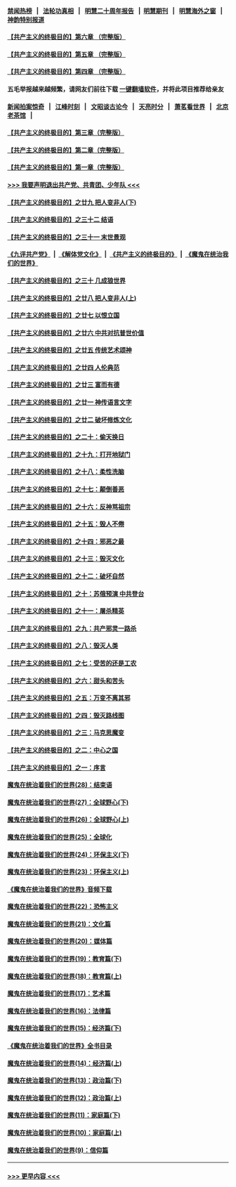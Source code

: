 #### [禁闻热榜](热点新闻.md?=0)  &nbsp;&nbsp;|&nbsp;&nbsp; [法轮功真相](https://github.com/gfw-breaker/truth/blob/master/README.md?=0) &nbsp;&nbsp;|&nbsp;&nbsp; [明慧二十周年报告](https://github.com/gfw-breaker/mh-reports/blob/master/README.md?=0) &nbsp;&nbsp;|&nbsp;&nbsp;[明慧期刊](https://github.com/gfw-breaker/mh-qikan) &nbsp;&nbsp;|&nbsp;&nbsp; [明慧海外之窗](https://github.com/gfw-breaker/mh-news/blob/master/README.md?=0) &nbsp;&nbsp;|&nbsp;&nbsp; [神韵特别报道](https://github.com/gfw-breaker/mh-news/blob/master/shenyun.md?=0)
#### [【共产主义的终极目的】第六章 （完整版）](../pages/nsc422/n11428913.md?t=03142231) 
#### [【共产主义的终极目的】第五章 （完整版）](../pages/nsc422/n11428912.md?t=03142231) 
#### [【共产主义的终极目的】第四章 （完整版）](../pages/nsc422/n11428907.md?t=03142231) 
#### 五毛举报越来越频繁，请网友们前往下载 [一键翻墙软件](https://github.com/gfw-breaker/ssr-accounts)，并将此项目推荐给亲友
#### [新闻拍案惊奇](https://github.com/gfw-breaker/banned-news/blob/master/pages/link4.md) &nbsp;&nbsp;|&nbsp;&nbsp; [江峰时刻](https://github.com/gfw-breaker/banned-news/blob/master/pages/link4.md) &nbsp;&nbsp;|&nbsp;&nbsp; [文昭谈古论今](https://github.com/gfw-breaker/banned-news/blob/master/pages/link4.md) &nbsp;&nbsp;|&nbsp;&nbsp; [天亮时分](https://github.com/gfw-breaker/banned-news/blob/master/pages/link4.md) &nbsp;&nbsp;|&nbsp;&nbsp; [萧茗看世界](https://github.com/gfw-breaker/banned-news/blob/master/pages/link4.md) &nbsp;&nbsp;|&nbsp;&nbsp; [北京老茶馆](https://github.com/gfw-breaker/banned-news/blob/master/pages/link4.md) &nbsp;&nbsp;|&nbsp;&nbsp; 
#### [【共产主义的终极目的】第三章（完整版）](../pages/nsc422/n11428848.md?t=03142231) 
#### [【共产主义的终极目的】第二章（完整版）](../pages/nsc422/n11428831.md?t=03142231) 
#### [【共产主义的终极目的】第一章（完整版）](../pages/nsc422/n11417651.md?t=03142231) 
#### [>>> 我要声明退出共产党、共青团、少年队 <<<](https://github.com/begood0513/goodnews/blob/master/quit/letter.md) 
#### [【共产主义的终极目的】之廿九 把人变非人(下)](../pages/nsc422/n11344140.md?t=03142231) 
#### [【共产主义的终极目的】之三十二 结语](../pages/nsc422/n11360535.md?t=03142231) 
#### [【共产主义的终极目的】之三十一 末世景观](../pages/nsc422/n11351129.md?t=03142231) 
#### [《九评共产党》](https://github.com/begood0513/9ping.md/blob/master/README.md) &nbsp;|&nbsp; [《解体党文化》](../../../../jtdwh.md/blob/master/README.md)  &nbsp;|&nbsp; [《共产主义的终极目的》](../../../../gczydzjmd.md/blob/master/README.md) &nbsp;|&nbsp; [《魔鬼在统治我们的世界》](../../../../mgztzwmdsj.md/blob/master/README.md) 
#### [【共产主义的终极目的】之三十 几成狼世界](../pages/nsc422/n11348280.md?t=03142231) 
#### [【共产主义的终极目的】之廿八 把人变非人(上)](../pages/nsc422/n11340492.md?t=03142231) 
#### [【共产主义的终极目的】之廿七 以恨立国](../pages/nsc422/n11336944.md?t=03142231) 
#### [【共产主义的终极目的】之廿六 中共对抗普世价值](../pages/nsc422/n11324785.md?t=03142231) 
#### [【共产主义的终极目的】之廿五 传统艺术颂神](../pages/nsc422/n11296396.md?t=03142231) 
#### [【共产主义的终极目的】之廿四 人伦典范](../pages/nsc422/n11296397.md?t=03142231) 
#### [【共产主义的终极目的】之廿三 富而有德](../pages/nsc422/n11283598.md?t=03142231) 
#### [【共产主义的终极目的】之廿一 神传语言文字](../pages/nsc422/n11263265.md?t=03142231) 
#### [【共产主义的终极目的】之廿二 破坏修炼文化](../pages/nsc422/n11245728.md?t=03142231) 
#### [【共产主义的终极目的】之二十：偷天换日](../pages/nsc422/n11238846.md?t=03142231) 
#### [【共产主义的终极目的】之十九：打开地狱门](../pages/nsc422/n11206376.md?t=03142231) 
#### [【共产主义的终极目的】之十八：柔性洗脑](../pages/nsc422/n11199994.md?t=03142231) 
#### [【共产主义的终极目的】之十七：颠倒善恶](../pages/nsc422/n11179782.md?t=03142231) 
#### [【共产主义的终极目的】之十六：反神骂祖宗](../pages/nsc422/n11166798.md?t=03142231) 
#### [【共产主义的终极目的】之十五：毁人不倦](../pages/nsc422/n11166792.md?t=03142231) 
#### [【共产主义的终极目的】之十四：邪恶之最](../pages/nsc422/n11150249.md?t=03142231) 
#### [【共产主义的终极目的】之十三：毁灭文化](../pages/nsc422/n11135227.md?t=03142231) 
#### [【共产主义的终极目的】之十二：破坏自然](../pages/nsc422/n11135214.md?t=03142231) 
#### [【共产主义的终极目的】之十：苏俄预演 中共登台](../pages/nsc422/n11118424.md?t=03142231) 
#### [【共产主义的终极目的】之十一：屠杀精英](../pages/nsc422/n11118442.md?t=03142231) 
#### [【共产主义的终极目的】之九：共产邪灵一路杀](../pages/nsc422/n11114139.md?t=03142231) 
#### [【共产主义的终极目的】之八：毁灭人类](../pages/nsc422/n11108503.md?t=03142231) 
#### [【共产主义的终极目的】之七：受苦的还是工农](../pages/nsc422/n11101809.md?t=03142231) 
#### [【共产主义的终极目的】之六：甜头和苦头](../pages/nsc422/n11096971.md?t=03142231) 
#### [【共产主义的终极目的】之五：万变不离其邪](../pages/nsc422/n11091285.md?t=03142231) 
#### [【共产主义的终极目的】之四：毁灭路线图](../pages/nsc422/n11086284.md?t=03142231) 
#### [【共产主义的终极目的】之三：马克思魔变](../pages/nsc422/n11061941.md?t=03142231) 
#### [【共产主义的终极目的】之二：中心之国](../pages/nsc422/n11047728.md?t=03142231) 
#### [【共产主义的终极目的】之一：序言](../pages/nsc422/n11086077.md?t=03142231) 
#### [魔鬼在统治着我们的世界(28)：结束语](../pages/nsc422/n10936246.md?t=03142231) 
#### [魔鬼在统治着我们的世界(27)：全球野心(下)](../pages/nsc422/n10928319.md?t=03142231) 
#### [魔鬼在统治着我们的世界(26)：全球野心(上)](../pages/nsc422/n10900318.md?t=03142231) 
#### [魔鬼在统治着我们的世界(25)：全球化](../pages/nsc422/n10788205.md?t=03142231) 
#### [魔鬼在统治着我们的世界(24)：环保主义(下)](../pages/nsc422/n10695307.md?t=03142231) 
#### [魔鬼在统治着我们的世界(23)：环保主义(上)](../pages/nsc422/n10688613.md?t=03142231) 
#### [《魔鬼在统治着我们的世界》音频下载](../pages/nsc422/n10635553.md?t=03142231) 
#### [魔鬼在统治着我们的世界(22)：恐怖主义](../pages/nsc422/n10614727.md?t=03142231) 
#### [魔鬼在统治着我们的世界(21)：文化篇](../pages/nsc422/n10597706.md?t=03142231) 
#### [魔鬼在统治着我们的世界(20)：媒体篇](../pages/nsc422/n10586579.md?t=03142231) 
#### [魔鬼在统治着我们的世界(19)：教育篇(下)](../pages/nsc422/n10564808.md?t=03142231) 
#### [魔鬼在统治着我们的世界(18)：教育篇(上)](../pages/nsc422/n10526970.md?t=03142231) 
#### [魔鬼在统治着我们的世界(17)：艺术篇](../pages/nsc422/n10499093.md?t=03142231) 
#### [魔鬼在统治着我们的世界(16)：法律篇](../pages/nsc422/n10485969.md?t=03142231) 
#### [魔鬼在统治着我们的世界(15)：经济篇(下)](../pages/nsc422/n10469975.md?t=03142231) 
#### [《魔鬼在统治着我们的世界》全书目录](../pages/nsc422/n10464261.md?t=03142231) 
#### [魔鬼在统治着我们的世界(14)：经济篇(上)](../pages/nsc422/n10457370.md?t=03142231) 
#### [魔鬼在统治着我们的世界(13)：政治篇(下)](../pages/nsc422/n10448270.md?t=03142231) 
#### [魔鬼在统治着我们的世界(12)：政治篇(上)](../pages/nsc422/n10444576.md?t=03142231) 
#### [魔鬼在统治着我们的世界(11)：家庭篇(下)](../pages/nsc422/n10440961.md?t=03142231) 
#### [魔鬼在统治着我们的世界(10)：家庭篇(上)](../pages/nsc422/n10435448.md?t=03142231) 
#### [魔鬼在统治着我们的世界(9)：信仰篇](../pages/nsc422/n10432159.md?t=03142231) 

----
#### [ >>> 更早内容 <<< ](../indexes/nsc422-earlier.md)
